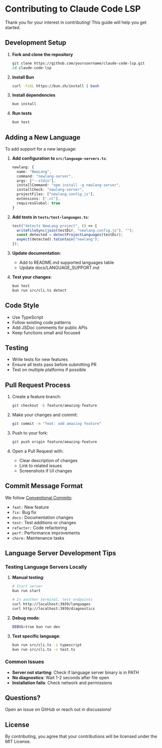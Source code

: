 # Contributing to Claude Code LSP

Thank you for your interest in contributing! This guide will help you get started.

## Development Setup

1. **Fork and clone the repository**
   ```bash
   git clone https://github.com/yourusername/claude-code-lsp.git
   cd claude-code-lsp
   ```

2. **Install Bun**
   ```bash
   curl -fsSL https://bun.sh/install | bash
   ```

3. **Install dependencies**
   ```bash
   bun install
   ```

4. **Run tests**
   ```bash
   bun test
   ```

## Adding a New Language

To add support for a new language:

1. **Add configuration to `src/language-servers.ts`**:
   ```typescript
   newlang: {
     name: "NewLang",
     command: "newlang-server",
     args: ["--stdio"],
     installCommand: "npm install -g newlang-server",
     installCheck: "newlang-server",
     projectFiles: ["newlang.config.js"],
     extensions: [".nl"],
     requiresGlobal: true
   }
   ```

2. **Add tests in `tests/test-languages.ts`**:
   ```typescript
   test("detects NewLang project", () => {
     writeFileSync(join(testDir, "newlang.config.js"), "");
     const detected = detectProjectLanguages(testDir);
     expect(detected).toContain("newlang");
   });
   ```

3. **Update documentation**:
   - Add to README.md supported languages table
   - Update docs/LANGUAGE_SUPPORT.md

4. **Test your changes**:
   ```bash
   bun test
   bun run src/cli.ts detect
   ```

## Code Style

- Use TypeScript
- Follow existing code patterns
- Add JSDoc comments for public APIs
- Keep functions small and focused

## Testing

- Write tests for new features
- Ensure all tests pass before submitting PR
- Test on multiple platforms if possible

## Pull Request Process

1. Create a feature branch:
   ```bash
   git checkout -b feature/amazing-feature
   ```

2. Make your changes and commit:
   ```bash
   git commit -m "feat: add amazing feature"
   ```

3. Push to your fork:
   ```bash
   git push origin feature/amazing-feature
   ```

4. Open a Pull Request with:
   - Clear description of changes
   - Link to related issues
   - Screenshots if UI changes

## Commit Message Format

We follow [Conventional Commits](https://www.conventionalcommits.org/):

- `feat:` New feature
- `fix:` Bug fix
- `docs:` Documentation changes
- `test:` Test additions or changes
- `refactor:` Code refactoring
- `perf:` Performance improvements
- `chore:` Maintenance tasks

## Language Server Development Tips

### Testing Language Servers Locally

1. **Manual testing**:
   ```bash
   # Start server
   bun run start
   
   # In another terminal, test endpoints
   curl http://localhost:3939/languages
   curl http://localhost:3939/diagnostics
   ```

2. **Debug mode**:
   ```bash
   DEBUG=true bun run dev
   ```

3. **Test specific language**:
   ```bash
   bun run src/cli.ts -i typescript
   bun run src/cli.ts -c test.ts
   ```

### Common Issues

- **Server not starting**: Check if language server binary is in PATH
- **No diagnostics**: Wait 1-2 seconds after file open
- **Installation fails**: Check network and permissions

## Questions?

Open an issue on GitHub or reach out in discussions!

## License

By contributing, you agree that your contributions will be licensed under the MIT License.